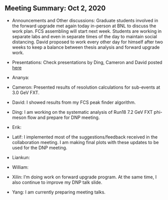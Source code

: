 Meeting Summary: Oct 2, 2020
-----------------------------

- Announcements and Other discussions: Graduate students involved in the forward upgrade met again today in-person at BNL to discuss the work plan. FCS assembling will start next week. Students are  working in separate labs and even in separate times of the day to maintain social distancing. David proposed to work every other day for himself after two weeks to keep a balance between thesis analysis and forward upgrade work. 

- Presentations: Check presentations by Ding, Cameron and David posted [here](https://drive.google.com/drive/folders/1R4cp4lcZzx_VDLDxIBr7-F2LW4VNbc-d)

- Ananya:

- Cameron: Presented results of resolution calculations for sub-events at 3.0 GeV FXT.

- David: I showed results from my FCS peak finder algorithm.

- Ding: I am working on the systematic analysis of Run18 7.2 GeV FXT phi-meson flow and prepare for DNP meeting.

- Erik:

- Latif: I implemented most of the suggestions/feedback received in the collaboration meeting. I am making final plots with these updates to be used for the DNP meeting.

- Liankun:

- William:

- Xilin: I’m doing work on forward upgrade program. At the same time, I also continue to improve my DNP talk slide.

- Yang: I am currently preparing meeting talks.


